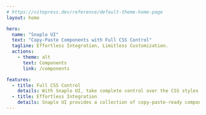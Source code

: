 ```yaml
---
# https://vitepress.dev/reference/default-theme-home-page
layout: home

hero:
  name: "Snaplo UI"
  text: "Copy-Paste Components with Full CSS Control"
  tagline: Effortless Integration, Limitless Customization.
  actions:
    - theme: alt
      text: Components
      link: /components

features:
  - title: Full CSS Control
    details: With Snaplo UI, take complete control over the CSS styles of each component. Customize the appearance of every single HTML element from the outside of the component.
  - title: Effortless Integration
    details: Snaplo UI provides a collection of copy-paste-ready components that seamlessly integrate into your Vue & Tailwind & TypeScript projects.
---
```

